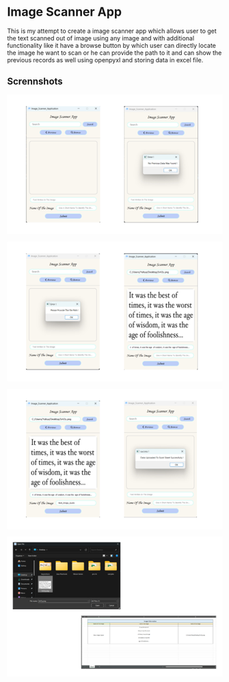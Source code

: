 # Image Scanner App

This is my attempt to create a image scanner app which allows user to get the text scanned out of image using any image and with additional functionality like it have a browse button by which user can directly locate the image he want to scan or he can provide the path to it and can show the previous records as well using openpyxl and storing data in excel file.

## Scrennshots

![Screenshot 1](images/screenshot_1.jpg)

![Screenshot 2](images/screenshot_2.jpg)

![Screenshot 3](images/screenshot_3.jpg)

![Screenshot 4](images/screenshot_4.jpg)
